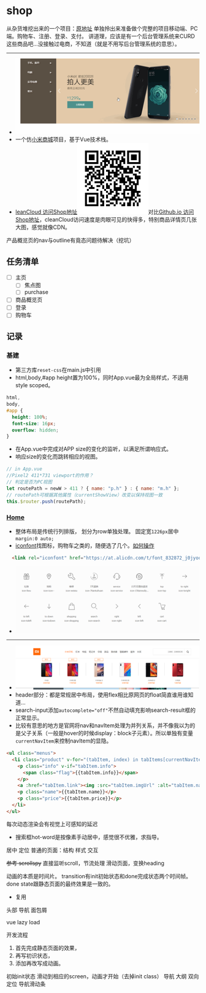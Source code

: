 # shop

从杂货堆挖出来的一个项目：[原地址](https://github.com/ShoneSingLone/mindmap/tree/master/project/shop)
单独拎出来准备做个完整的项目移动端、PC端。购物车、注册、登录、支付。
讲道理，应该是有一个后台管理系统来CURD这些商品吧...没接触过电商，不知道（就是不用写后台管理系统的意思）。

---

- ![shophomepage](./src/assets/doc/shophomepage.gif)
- 一个仿[小米商城](https://www.mi.com/)项目，基于Vue技术栈。
- [leanCloud 访问Shop地址](https://shonesinglone.leanapp.cn/shop/)![leancloud_addr](./src/assets/doc/leancloud_addr.png)对比[Github.io 访问Shop地址](https://shonesinglone.github.io/shop/#/)，cleanCloud访问速度是肉眼可见的快得多，特别商品详情页几张大图，感觉就像CDN。

产品概览页的nav与outline有竟态问题待解决（挖坑）

## 任务清单

- [ ] 主页
  - [ ] 焦点图
  - [ ] purchase
- [ ] 商品概览页
- [ ] 登录
- [ ] 购物车

## 记录

### 基建

- 第三方库`reset-css`在main.js中引用
- html,body,#app height置为100%，同时App.vue最为全局样式，不适用style scoped。

```css
html,
body,
#app {
  height: 100%;
  font-size: 16px;
  overflow: hidden;
}
```

- 在App.vue中完成对APP size的变化的监听，以满足所谓响应式。
- 响应size的变化而跳转相应的视图。

```js
// in App.vue
//Pixel2 411*731 viewport的作用？
// 判定是否为PC视图
let routePath = newW > 411 ? { name: "p.h" } : { name: "m.h" };
// routePath可根据其他属性（currentShowView）改变以保持视图一致
this.$router.push(routePath);
```

### [Home](https://www.mi.com/)

- 整体布局是传统行列排版， 划分为row单独处理。 固定宽`1226px`居中 `margin:0 auto;`
- [iconfont](http://www.iconfont.cn/)找图标，购物车之类的，随便选了几个。[如何操作](http://www.iconfont.cn/help/detail?helptype=code)

```html
  <link rel="iconfont" href="https://at.alicdn.com/t/font_832872_j0jyooqtv2r.css">
```

- ![iconfont](./src/assets/doc/iconfont.png)

---

- ![iconfont](./src/assets/doc/site-header.png)
- header部分：都是常规居中布局，使用flex相比原网页的float简直谁用谁知道...
- search-input添加`autocomplete="off"`不然自动填充影响search-result框的正常显示。
- 比较有意思的地方是官网将nav和navItem处理为并列关系，并不像我以为的是父子关系（一般是hover的时候display：block子元素）。所以单独有变量`currentNavItem`来控制navItem的显隐。

```html
<ul class="menus">
  <li class="product" v-for="(tabItem, index) in tabItems[currentNavItem.type]" :key="index">
    <p class="info" v-if="tabItem.info">
      <span class="flag">{{tabItem.info}}</span>
    </p>
    <a :href="tabItem.link"><img :src="tabItem.imgUrl" :alt="tabItem.name"></a>
    <p class="name">{{tabItem.name}}</p>
    <p class="price">{{tabItem.price}}</p>
  </li>
</ul>

```

每次动态渲染会有视觉上可感知的延迟


- 搜索框hot-word是按像素手动居中，感觉很不优雅，求指导。


居中
定位
普通的页面：结构 样式 交互

~~参考 scrollspy~~
直接监听scroll，节流处理
滑动页面，变换heading

动画的本质是时间片。
transition有init初始状态和done完成状态两个时间帧。done state跟静态页面的最终效果是一致的。

- 复用

头部
导航
面包屑

vue lazy load

开发流程

1. 首先完成静态页面的效果，
1. 再写初识状态，
1. 添加再改写成动画。

初始init状态
滑动到相应的screen，动画才开始（去掉init class）
导航 大纲 双向定位
导航滑动条